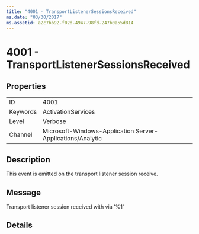 ```yaml
---
title: "4001 - TransportListenerSessionsReceived"
ms.date: "03/30/2017"
ms.assetid: a2c7bb92-f02d-4947-98fd-247b0a55d814
---
```

# 4001 - TransportListenerSessionsReceived
## Properties  


|||  
|-|-|  
|ID|4001|  
|Keywords|ActivationServices|  
|Level|Verbose|  
|Channel|Microsoft-Windows-Application Server-Applications/Analytic|  

## Description  
 This event is emitted on the transport listener session receive.  

## Message  
 Transport listener session received with via '%1'  

## Details
